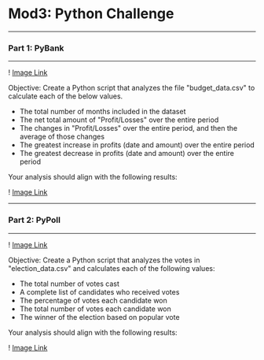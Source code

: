 # Mod3: Python Challenge
---
### Part 1: PyBank
---

! [Image Link](https://github.com/mwsierzega/python-challenge/blob/main/Images/revenue-per-lead.png)

Objective: Create a Python script that analyzes the file "budget_data.csv" to calculate each of the below values.
- The total number of months included in the dataset
- The net total amount of "Profit/Losses" over the entire period
- The changes in "Profit/Losses" over the entire period, and then the average of those changes
- The greatest increase in profits (date and amount) over the entire period
- The greatest decrease in profits (date and amount) over the entire period

Your analysis should align with the following results:

! [Image Link](https://github.com/mwsierzega/python-challenge/blob/main/Images/revenue_results.png)

---
### Part 2: PyPoll
---

! [Image Link](https://github.com/mwsierzega/python-challenge/blob/main/Images/Vote_counting.png)

Objective: Create a Python script that analyzes the votes in "election_data.csv" and calculates each of the following values:
- The total number of votes cast
- A complete list of candidates who received votes
- The percentage of votes each candidate won
- The total number of votes each candidate won
- The winner of the election based on popular vote

Your analysis should align with the following results:

! [Image Link](https://github.com/mwsierzega/python-challenge/blob/main/Images/Vote_results.png)
